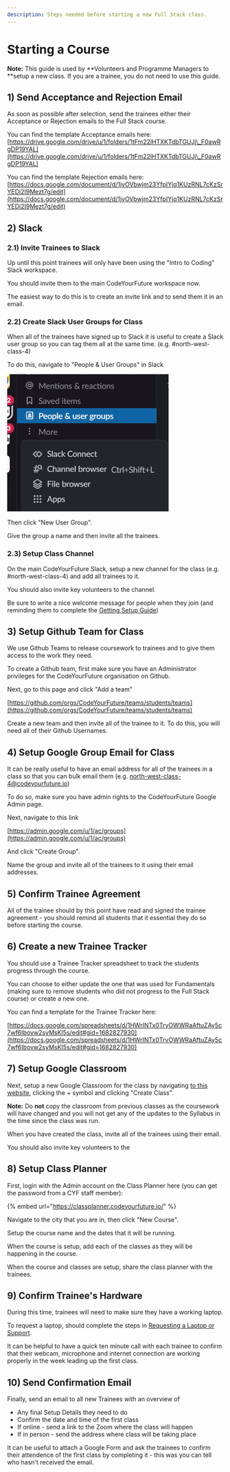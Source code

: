 ```yaml
---
description: Steps needed before starting a new Full Stack class.
---
```


# Starting a Course

**Note:** This guide is used by **Volunteers and Programme Managers to **setup a new class. If you are a trainee, you do not need to use this guide.

## 1) Send Acceptance and Rejection Email

As soon as possible after selection, send the trainees either their Acceptance or Rejection emails to the Full Stack course.

You can find the template Acceptance emails here: [https://drive.google.com/drive/u/1/folders/1tFm22lHTXKTdbTGUJj\_F0awRgDP19YAL](https://drive.google.com/drive/u/1/folders/1tFm22lHTXKTdbTGUJj\_F0awRgDP19YAL)

You can find the template Rejection emails here: [https://docs.google.com/document/d/1jyOVbwjm23YfpIYjq1KUzRNL7cKzSrYEDi2I9Mezt7g/edit](https://docs.google.com/document/d/1jyOVbwjm23YfpIYjq1KUzRNL7cKzSrYEDi2I9Mezt7g/edit)

## 2) Slack

### 2.1) Invite Trainees to Slack

Up until this point trainees will only have been using the "Intro to Coding" Slack workspace.

You should invite them to the main CodeYourFuture workspace now.

The easiest way to do this is to create an invite link and to send them it in an email.

### 2.2) Create Slack User Groups for Class

When all of the trainees have signed up to Slack it is useful to create a Slack user group so you can tag them all at the same time. (e.g. #north-west-class-4)

To do this, navigate to "People & User Groups" in Slack

![](<../../.gitbook/assets/image (1).png>)

Then click "New User Group".

Give the group a name and then invite all the trainees.

### 2.3) Setup Class Channel

On the main CodeYourFuture Slack, setup a new channel for the class (e.g. #north-west-class-4) and add all trainees to it.

You should also invite key volunteers to the channel.

Be sure to write a nice welcome message for people when they join (and reminding them to complete the [Getting Setup Guide](getting-setup.md))

## 3) Setup Github Team for Class

We use Github Teams to release coursework to trainees and to give them access to the work they need.

To create a Github team, first make sure you have an Administrator privileges for the CodeYourFuture organisation on Github.

Next, go to this page and click "Add a team"

[https://github.com/orgs/CodeYourFuture/teams/students/teams](https://github.com/orgs/CodeYourFuture/teams/students/teams)

Create a new team and then invite all of the trainee to it. To do this, you will need all of their Github Usernames.

## 4) Setup Google Group Email for Class

It can be really useful to have an email address for all of the trainees in a class so that you can bulk email them (e.g. north-west-class-4@codeyourfuture.io)

To do so, make sure you have admin rights to the CodeYourFuture Google Admin page.

Next, navigate to this link

[https://admin.google.com/u/1/ac/groups](https://admin.google.com/u/1/ac/groups)

And click "Create Group".

Name the group and invite all of the trainees to it using their email addresses.

## 5) Confirm Trainee Agreement

All of the trainee should by this point have read and signed the trainee agreement - you should remind all students that it essential they do so before starting the course.

## 6) Create a new Trainee Tracker

You should use a Trainee Tracker spreadsheet to track the students progress through the course.

You can choose to either update the one that was used for Fundamentals (making sure to remove students who did not progress to the Full Stack course) or create a new one.

You can find a template for the Trainee Tracker here:

[https://docs.google.com/spreadsheets/d/1HWrINTx0TryOWWRaAftuZAy5c7wf6Ibovw2syMsKI5s/edit#gid=1682827930](https://docs.google.com/spreadsheets/d/1HWrINTx0TryOWWRaAftuZAy5c7wf6Ibovw2syMsKI5s/edit#gid=1682827930)

## 7) Setup Google Classroom

Next, setup a new Google Classroom for the class by navigating [to this website](https://classroom.google.com), clicking the + symbol and clicking "Create Class".

**Note:** Do **not** copy the classroom from previous classes as the coursework will have changed and you will not get any of the updates to the Syllabus in the time since the class was run.

When you have created the class, invite all of the trainees using their email.

You should also invite key volunteers to the

## 8) Setup Class Planner

First, login with the Admin account on the Class Planner here (you can get the password from a CYF staff member):

{% embed url="https://classplanner.codeyourfuture.io/" %}

Navigate to the city that you are in, then click "New Course".

Setup the course name and the dates that it will be running.

When the course is setup, add each of the classes as they will be happening in the course.

When the course and classes are setup, share the class planner with the trainees.

## 9) Confirm Trainee's Hardware

During this time, trainees will need to make sure they have a working laptop.

To request a laptop, should complete the steps in [Requesting a Laptop or Support](laptops/requesting-a-laptop-or-support.md).

It can be helpful to have a quick ten minute call with each trainee to confirm that their webcam, microphone and internet connection are working properly in the week leading up the first class.

## 10) Send Confirmation Email

Finally, send an email to all new Trainees with an overview of

* Any final Setup Details they need to do
* Confirm the date and time of the first class
* If online - send a link to the Zoom where the class will happen
* If in person - send the address where class will be taking place

It can be useful to attach a Google Form and ask the trainees to confirm their attendence of the first class by completing it - this was you can tell who hasn't received the email.
